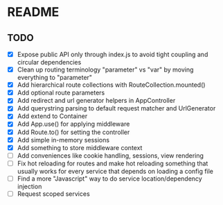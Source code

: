 # README

## TODO

- [x] Expose public API only through index.js to avoid tight coupling and circular dependencies
- [x] Clean up routing terminology "parameter" vs "var" by moving everything to "parameter"
- [x] Add hierarchical route collections with RouteCollection.mounted()
- [x] Add optional route parameters
- [x] Add redirect and url generator helpers in AppController
- [x] Add querystring parsing to default request matcher and UrlGenerator
- [x] Add extend to Container
- [x] Add App.use() for applying middleware
- [x] Add Route.to() for setting the controller
- [x] Add simple in-memory sessions
- [x] Add something to store middleware context
- [ ] Add conveniences like cookie handling, sessions, view rendering
- [ ] Fix hot reloading for routes and make hot reloading something that usually works for 
      every service that depends on loading a config file
- [ ] Find a more "Javascript" way to do service location/dependency injection
- [ ] Request scoped services
